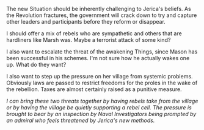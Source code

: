The new Situation should be inherently challenging to Jerica's beliefs.  As the Revolution fractures, the government will crack down to try and capture other leaders and participants before they reform or disappear.

I should offer a mix of rebels who are sympathetic and others that are hardliners like Marsh was.  Maybe a terrorist attack of some kind?

I also want to escalate the threat of the awakening Things, since Mason has been successful in his schemes.  I'm not sure how he actually wakes one up.  What do they want?

I also want to step up the pressure on her village from systemic problems.  Obviously laws are passed to restrict freedoms for the proles in the wake of the rebellion.  Taxes are almost certainly raised as a punitive measure.

*I can bring these two threats together by having rebels take from the village or by having the village be quietly supporting a rebel cell.  The pressure is brought to bear by an inspection by Naval Investigators being prompted by an admiral who feels threatened by Jerica's new methods.*